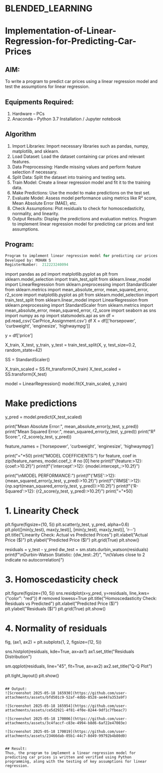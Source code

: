 # BLENDED_LEARNING
# Implementation-of-Linear-Regression-for-Predicting-Car-Prices
## AIM:
To write a program to predict car prices using a linear regression model and test the assumptions for linear regression.

## Equipments Required:
1. Hardware – PCs
2. Anaconda – Python 3.7 Installation / Jupyter notebook

## Algorithm
1. Import Libraries:
Import necessary libraries such as pandas, numpy, matplotlib, and sklearn.
2. Load Dataset:
Load the dataset containing car prices and relevant features.
3. Data Preprocessing:
Handle missing values and perform feature selection if necessary.
4. Split Data:
Split the dataset into training and testing sets.
5. Train Model:
Create a linear regression model and fit it to the training data.
6. Make Predictions:
Use the model to make predictions on the test set.
7. Evaluate Model:
Assess model performance using metrics like R² score, Mean Absolute Error (MAE), etc.
8. Check Assumptions:
Plot residuals to check for homoscedasticity, normality, and linearity.
9. Output Results:
Display the predictions and evaluation metrics.
Program to implement linear regression model for predicting car prices and test assumptions.


## Program:

```PYTHON
Program to implement linear regression model for predicting car prices and test assumptions.
Developed by: MOHAN S
RegisterNumber:  212223240094
```
import pandas as pd
import matplotlib.pyplot as plt
from sklearn.model_selection import train_test_split
from sklearn.linear_model import LinearRegression
from sklearn.preprocessing import StandardScaler
from sklearn.metrics import mean_absolute_error, mean_squared_error, r2_score
import matplotlib.pyplot as plt
from sklearn.model_selection import train_test_split
from sklearn.linear_model import LinearRegression
from sklearn.preprocessing import StandardScaler
from sklearn.metrics import mean_absolute_error, mean_squared_error, r2_score
import seaborn as sns
import numpy as np
import statsmodels.api as sm
df = pd.read_csv('CarPrice_Assignment.csv')
df
X = df[['horsepower', 'curbweight', 'enginesize', 'highwaympg']]

y = df['price']

X_train, X_test, y_train, y_test = train_test_split(X, y, test_size=0.2, random_state=42)

SS = StandardScaler()

X_train_scaled = SS.fit_transform(X_train)
X_test_scaled = SS.transform(X_test)

model = LinearRegression()
model.fit(X_train_scaled, y_train)

# Make predictions
y_pred = model.predict(X_test_scaled)

print("Mean Absolute Error:", mean_absolute_error(y_test, y_pred))
print("Mean Squared Error:", mean_squared_error(y_test, y_pred))
print("R² Score:", r2_score(y_test, y_pred))

feature_names = ['horsepower', 'curbweight', 'enginesize', 'highwaympg']

print("="*50)
print("MODEL COEFFICIENTS:")
for feature, coef in zip(feature_names, model.coef_):  # no [0] here
    print(f"{feature:>12}: {coef:>10.2f}")
print(f"{'intercept':>12}: {model.intercept_:>10.2f}")


print("\nMODEL PERFORMANCE:")
print(f"{'MSE':>12}: {mean_squared_error(y_test, y_pred):>10.2f}")
print(f"{'RMSE':>12}: {np.sqrt(mean_squared_error(y_test, y_pred)):>10.2f}")
print(f"{'R-Squared':>12}: {r2_score(y_test, y_pred):>10.2f}")
print("="*50)


# 1. Linearity Check
plt.figure(figsize=(10, 5))
plt.scatter(y_test, y_pred, alpha=0.6)
plt.plot([min(y_test), max(y_test)], [min(y_test), max(y_test)], 'r--')
plt.title("Linearity Check: Actual vs Predicted Prices")
plt.xlabel("Actual Price ($)")
plt.ylabel("Predicted Price ($)")
plt.grid(True)
plt.show()

residuals = y_test - y_pred
dw_test = sm.stats.durbin_watson(residuals)
print(f"\nDurbin-Watson Statistic: {dw_test:.2f}",
      "\n(Values close to 2 indicate no autocorrelation)")

# 3. Homoscedasticity check
plt.figure(figsize=(10, 5))
sns.residplot(x=y_pred, y=residuals, line_kws={"color": "red"})  # removed lowess=True
plt.title("Homoscedasticity Check: Residuals vs Predicted")
plt.xlabel("Predicted Price ($)")
plt.ylabel("Residuals ($)")
plt.grid(True)
plt.show()

# 4. Normality of residuals
fig, (ax1, ax2) = plt.subplots(1, 2, figsize=(12, 5))

sns.histplot(residuals, kde=True, ax=ax1)
ax1.set_title("Residuals Distribution")

sm.qqplot(residuals, line="45", fit=True, ax=ax2)
ax2.set_title("Q-Q Plot")

plt.tight_layout()
plt.show()

```

## Output:
![Screenshot 2025-05-18 165930](https://github.com/user-attachments/assets/bfd501c9-52af-4dbb-8528-ae447a353a9f)

![Screenshot 2025-05-18 165954](https://github.com/user-attachments/assets/ce5d2921-4f81-4f0e-8244-9df1c7fbeac7)

![Screenshot 2025-05-18 170006](https://github.com/user-attachments/assets/3c4faccf-c83e-4994-b8d6-6af22e47003e)

![Screenshot 2025-05-18 170019](https://github.com/user-attachments/assets/23466dab-05b1-44c7-8d49-99792b4b80d0)


## Result:
Thus, the program to implement a linear regression model for predicting car prices is written and verified using Python programming, along with the testing of key assumptions for linear regression.
